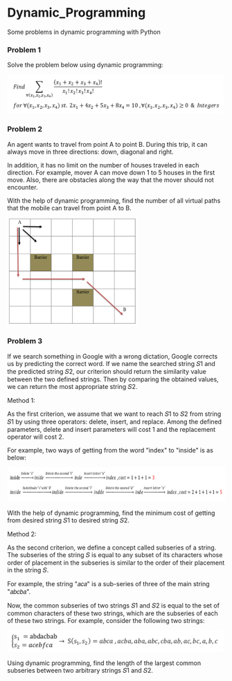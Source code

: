 # Dynamic_Programming
Some problems in dynamic programming with Python

<h3>Problem 1</h3>

Solve the problem below using dynamic programming:

<img src="1.png" width="500" height="90">

<h3>Problem 2</h3>

An agent wants to travel from point A to point B. During this trip, it can always move in three directions: down, diagonal and right.

In addition, it has no limit on the number of houses traveled in each direction. For example, mover A can move down 1 to 5 houses in the first move. Also, there are obstacles along the way that the mover should not encounter. 

With the help of dynamic programming, find the number of all virtual paths that the mobile can travel from point A to B.

<img src="2.png" width="300" height="250">

<h3>Problem 3</h3>

If we search something in Google with a wrong dictation, Google corrects us by predicting the correct word. If we name the searched string 𝑆1 and the predicted string 𝑆2, our criterion should return the similarity value between the two defined strings. Then by comparing the obtained values, we can return the most appropriate string 𝑆2.

Method 1:

As the first criterion, we assume that we want to reach 𝑆1 to 𝑆2 from string 𝑆1 by using three operators: delete, insert, and replace. Among the defined parameters, delete and insert parameters will cost 1 and the replacement operator will cost 2.

For example, two ways of getting from the word "index" to "inside" is as below:

<img src="3.png" width="700" height="80">

With the help of dynamic programming, find the minimum cost of getting from desired string 𝑆1 to desired string 𝑆2.

Method 2:

As the second criterion, we define a concept called subseries of a string. The subseries of the string 𝑆 is equal to any subset of its characters whose order of placement in the subseries is similar to the order of their placement in the string 𝑆. 

For example, the string "𝑎𝑐𝑎" is a sub-series of three of the main string "𝑎𝑏𝑐𝑏𝑎".

Now, the common subseries of two strings 𝑆1 and 𝑆2 is equal to the set of common characters of these two strings, which are the subseries of each of these two strings. For example, consider the following two strings:


<img src="4.png" width="500" height="50">

Using dynamic programming, find the length of the largest common subseries between two arbitrary strings 𝑆1 and 𝑆2.



